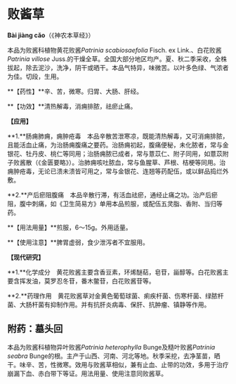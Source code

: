 # 败酱草

**Bài jiàng cǎo**（《神农本草经》）

本品为败酱科植物黄花败酱*Patrinia scabiosaefolia* Fisch. ex Link.、白花败酱*Patrinia villose* Juss.的干燥全草。全国大部分地区均产。夏、秋二季采收，全株拔起，除去泥沙，洗净，阴干或晒干。本品气特异，味微苦。以叶多色绿、气浓者为佳。切段，生用。

**【药性】**辛、苦，微寒。归胃、大肠、肝经。

**【功效】**清热解毒，消痈排脓，祛瘀止痛。

**【应用】**

**1.**肠痈肺痈，痈肿疮毒　本品辛散苦泄寒凉，既能清热解毒，又可消痈排脓，且能活血止痛，为治肠痈腹痛之要药。治肠痈初起，腹痛便秘，未化脓者，常与金银花、牡丹皮、桃仁等同用；治肠痈脓已成者，常与薏苡仁、附子同用，如薏苡附子败酱散（《金匮要略》）。治肺痈咳吐脓血，常与鱼腥草、芦根、桔梗等同用。治痈肿疮毒，无论已溃未溃皆可用之，常与金银花、连翘等药配伍，或以鲜品捣烂外敷。

**2.**产后瘀阻腹痛　本品辛散行滞，有活血祛瘀，通经止痛之功。治产后瘀阻，腹中刺痛，如《卫生简易方》单用本品煎服，或配伍五灵脂、香附、当归等药。

**【用法用量】**煎服，6～15g。外用适量。

**【使用注意】**脾胃虚弱，食少泄泻者不宜服用。

**【现代研究】**

**1.**化学成分　黄花败酱主要含香豆素，环烯醚萜，皂苷，甾醇等。白花败酱主要含挥发油，莫罗忍冬苷，番木鳖苷，白花败酱苷等。

**2.**药理作用　黄花败酱草对金黄色葡萄球菌、痢疾杆菌、伤寒杆菌、绿脓杆菌、大肠杆菌有抑制作用。并有抗肝炎病毒、保肝、抗肿瘤、镇静等作用。

## 附药：墓头回

本品为败酱科植物异叶败酱*Patrinia heterophylla* Bunge及糙叶败酱*Patrinia seabra* Bunge的根。主产于山西、河南、河北等地。秋季采挖，去净茎苗，晒干。味辛、苦，性微寒。效用与败酱草相似，兼有止血、止带的功效，多用于治疗崩漏下血、赤白带下等证。用法用量、使用注意同败酱草。

